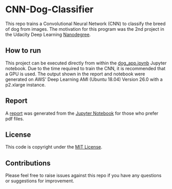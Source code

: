 # CNN-Dog-Classifier
This repo trains a Convolutional Neural Network (CNN) to classify the breed of dog from images.  The motivation
for this program was the 2nd project in the Udacity Deep Learning 
[Nanodegree](https://www.udacity.com/course/deep-learning-nanodegree--nd101). 

## How to run
This project can be executed directly from within the [dog_app.ipynb](dog_app.ipynb) Jupyter notebook.  Due to the time 
required to train the CNN, it is recommended that a GPU is used.  The output shown in the report and notebook were 
generated on AWS' Deep Learning AMI (Ubuntu 18.04) Version 26.0 with a p2.xlarge instance.


## Report
A [report](report.pdf) was generated from the [Jupyter Notebook](dog_app.ipynb) for those who prefer pdf files.

## License
This code is copyright under the [MIT License](LICENSE).

## Contributions
Please feel free to raise issues against this repo if you have any questions or suggestions for improvement.
